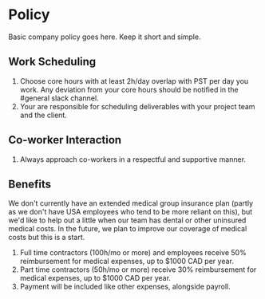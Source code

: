# Policy

Basic company policy goes here. Keep it short and simple.

## Work Scheduling

1. Choose core hours with at least 2h/day overlap with PST per day you work. Any deviation from your core hours should be notified in the #general slack channel.
2. Your are responsible for scheduling deliverables with your project team and the client.

## Co-worker Interaction

1. Always approach co-workers in a respectful and supportive manner.

## Benefits

We don't currently have an extended medical group insurance plan (partly as we don't have USA employees who tend to be more reliant on this), but we'd like to help out a little when our team has dental or other uninsured medical costs. In the future, we plan to improve our coverage of medical costs but this is a start.

1. Full time contractors (100h/mo or more) and employees receive 50% reimbursement for medical expenses, up to $1000 CAD per year.
2. Part time contractors (50h/mo or more) receive 30% reimbursement for medical expenses, up to $1000 CAD per year.
3. Payment will be included like other expenses, alongside payroll.
